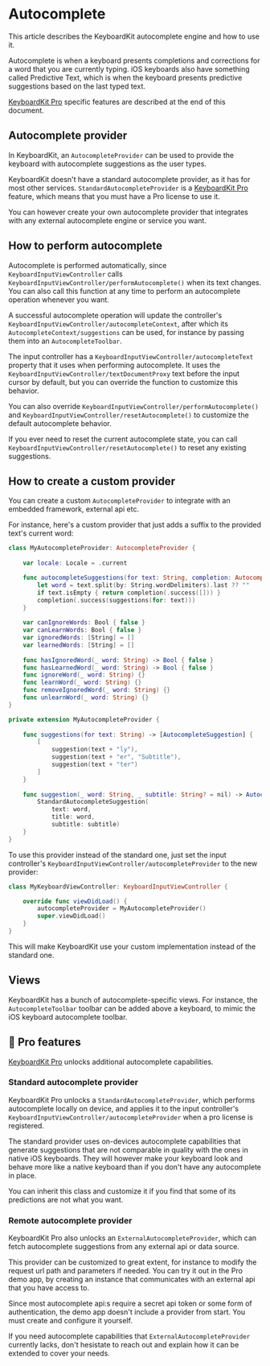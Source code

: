 # Autocomplete

This article describes the KeyboardKit autocomplete engine and how to use it.

Autocomplete is when a keyboard presents completions and corrections for a word that you are currently typing. iOS keyboards also have something called Predictive Text, which is when the keyboard presents predictive suggestions based on the last typed text.

[KeyboardKit Pro][Pro] specific features are described at the end of this document.


## Autocomplete provider

In KeyboardKit, an ``AutocompleteProvider`` can be used to provide the keyboard with autocomplete suggestions as the user types.

KeyboardKit doesn't have a standard autocomplete provider, as it has for most other services. ``StandardAutocompleteProvider`` is a [KeyboardKit Pro][Pro] feature, which means that you must have a Pro license to use it. 

You can however create your own autocomplete provider that integrates with any external autocomplete engine or service you want.



## How to perform autocomplete

Autocomplete is performed automatically, since ``KeyboardInputViewController`` calls ``KeyboardInputViewController/performAutocomplete()`` when its text changes. You can also call this function at any time to perform an autocomplete operation whenever you want. 

A successful autocomplete operation will update the controller's ``KeyboardInputViewController/autocompleteContext``, after which its ``AutocompleteContext/suggestions`` can be used, for instance by passing them into an ``AutocompleteToolbar``.

The input controller has a ``KeyboardInputViewController/autocompleteText`` property that it uses when performing autocomplete. It uses the ``KeyboardInputViewController/textDocumentProxy`` text before the input cursor by default, but you can override the function to customize this behavior. 

You can also override ``KeyboardInputViewController/performAutocomplete()`` and ``KeyboardInputViewController/resetAutocomplete()`` to customize the default autocomplete behavior. 

If you ever need to reset the current autocomplete state, you can call ``KeyboardInputViewController/resetAutocomplete()`` to reset any existing suggestions.



## How to create a custom provider

You can create a custom ``AutocompleteProvider`` to integrate with an embedded framework, external api etc.

For instance, here's a custom provider that just adds a suffix to the provided text's current word:


```swift
class MyAutocompleteProvider: AutocompleteProvider {
    
    var locale: Locale = .current

    func autocompleteSuggestions(for text: String, completion: AutocompleteCompletion) {
        let word = text.split(by: String.wordDelimiters).last ?? ""
        if text.isEmpty { return completion(.success([])) }
        completion(.success(suggestions(for: text)))
    }
    
    var canIgnoreWords: Bool { false }
    var canLearnWords: Bool { false }
    var ignoredWords: [String] = []
    var learnedWords: [String] = []
    
    func hasIgnoredWord(_ word: String) -> Bool { false }
    func hasLearnedWord(_ word: String) -> Bool { false }
    func ignoreWord(_ word: String) {}
    func learnWord(_ word: String) {}
    func removeIgnoredWord(_ word: String) {}
    func unlearnWord(_ word: String) {}
}

private extension MyAutocompleteProvider {
    
    func suggestions(for text: String) -> [AutocompleteSuggestion] {
        [
            suggestion(text + "ly"),
            suggestion(text + "er", "Subtitle"),
            suggestion(text + "ter")
        ]
    }
    
    func suggestion(_ word: String, _ subtitle: String? = nil) -> AutocompleteSuggestion {
        StandardAutocompleteSuggestion(
            text: word, 
            title: word, 
            subtitle: subtitle)
    }
}
```

To use this provider instead of the standard one, just set the input controller's ``KeyboardInputViewController/autocompleteProvider`` to the new provider:

```swift
class MyKeyboardViewController: KeyboardInputViewController {

    override func viewDidLoad() {
        autocompleteProvider = MyAutocompleteProvider()
        super.viewDidLoad()
    }
}
```

This will make KeyboardKit use your custom implementation instead of the standard one.



## Views

KeyboardKit has a bunch of autocomplete-specific views.  For instance, the ``AutocompleteToolbar`` toolbar can be added above a keyboard, to mimic the iOS keyboard autocomplete toolbar.



## 👑 Pro features

[KeyboardKit Pro][Pro] unlocks additional autocomplete capabilities.


### Standard autocomplete provider

KeyboardKit Pro unlocks a ``StandardAutocompleteProvider``, which performs autocomplete locally on device, and applies it to the input controller's ``KeyboardInputViewController/autocompleteProvider`` when a pro license is registered.

The standard provider uses on-devices autocomplete capabilities that generate suggestions that are not comparable in quality with the ones in native iOS keyboards. They will however make your keyboard look and behave more like a native keyboard than if you don't have any autocomplete in place. 

You can inherit this class and customize it if you find that some of its predictions are not what you want.


### Remote autocomplete provider

KeyboardKit Pro also unlocks an ``ExternalAutocompleteProvider``, which can fetch autocomplete suggestions from any external api or data source.

This provider can be customized to great extent, for instance to modify the request url path and parameters if needed. You can try it out in the Pro demo app, by creating an instance that communicates with an external api that you have access to. 

Since most autocomplete api:s require a secret api token or some form of authentication, the demo app doesn't include a provider from start. You must create and configure it yourself.

If you need autocomplete capabilities that ``ExternalAutocompleteProvider`` currently lacks, don't hesistate to reach out and explain how it can be extended to cover your needs. 



[Pro]: https://github.com/KeyboardKit/KeyboardKitPro
